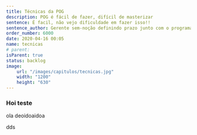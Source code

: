 ```yaml
---
title: Técnicas da POG
description: POG é fácil de fazer, difícil de masterizar
sentence: É facil, não vejo dificuldade em fazer isso!!
sentence_author: Gerente sem-noção definindo prazo junto com o programador
order_number: 6000
date: 2020-04-16 00:05
name: tecnicas
# parent:
isParent: true
status: backlog
image:
    url: "/images/capitulos/tecnicas.jpg"
    width: "1200"
    height: "630"
---
```


### Hoi teste

 ola deoidoaidoa

dds
